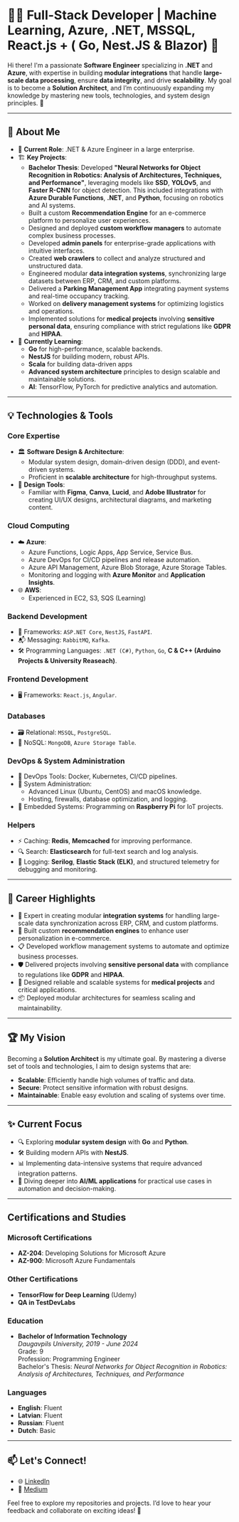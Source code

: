 # 👨‍💻 Full-Stack Developer | Machine Learning, Azure, .NET, MSSQL, React.js + ( Go, Nest.JS & Blazor) 🚀

Hi there! I'm a passionate **Software Engineer** specializing in **.NET** and **Azure**, with expertise in building **modular integrations** that handle **large-scale data processing**, ensure **data integrity**, and drive **scalability**. My goal is to become a **Solution Architect**, and I’m continuously expanding my knowledge by mastering new tools, technologies, and system design principles. 🚀

---

## 🔧 About Me

- 💼 **Current Role**: .NET & Azure Engineer in a large enterprise.
- 🏗️ **Key Projects**:
  - **Bachelor Thesis**: Developed **"Neural Networks for Object Recognition in Robotics: Analysis of Architectures, Techniques, and Performance"**, leveraging models like **SSD**, **YOLOv5**, and **Faster R-CNN** for object detection. This included integrations with **Azure Durable Functions**, **.NET**, and **Python**, focusing on robotics and AI systems.
  - Built a custom **Recommendation Engine** for an e-commerce platform to personalize user experiences.
  - Designed and deployed **custom workflow managers** to automate complex business processes.
  - Developed **admin panels** for enterprise-grade applications with intuitive interfaces.
  - Created **web crawlers** to collect and analyze structured and unstructured data.
  - Engineered modular **data integration systems**, synchronizing large datasets between ERP, CRM, and custom platforms.
  - Delivered a **Parking Management App** integrating payment systems and real-time occupancy tracking.
  - Worked on **delivery management systems** for optimizing logistics and operations.
  - Implemented solutions for **medical projects** involving **sensitive personal data**, ensuring compliance with strict regulations like **GDPR** and **HIPAA**.
- 🌱 **Currently Learning**:
  - **Go** for high-performance, scalable backends.
  - **NestJS** for building modern, robust APIs.
  - **Scala** for building data-driven apps
  - **Advanced system architecture** principles to design scalable and maintainable solutions.
  - **AI**: TensorFlow, PyTorch for predictive analytics and automation.

---

## 💡 Technologies & Tools

### **Core Expertise**
- 🏛️ **Software Design & Architecture**:
  - Modular system design, domain-driven design (DDD), and event-driven systems.
  - Proficient in **scalable architecture** for high-throughput systems.
- 🎨 **Design Tools**:
  - Familiar with **Figma**, **Canva**, **Lucid**, and **Adobe Illustrator** for creating UI/UX designs, architectural diagrams, and marketing content.

### **Cloud Computing**
- ☁️ **Azure**:
  - Azure Functions, Logic Apps, App Service, Service Bus.
  - Azure DevOps for CI/CD pipelines and release automation.
  - Azure API Management, Azure Blob Storage, Azure Storage Tables.
  - Monitoring and logging with **Azure Monitor** and **Application Insights**.
- 🌐 **AWS**:
  - Experienced in EC2, S3, SQS (Learning)

### **Backend Development**
- 🔧 Frameworks: `ASP.NET Core`, `NestJS`, `FastAPI`.
- 📬 Messaging: `RabbitMQ`, `Kafka`.
- 🛠️ Programming Languages: `.NET (C#)`, `Python`, `Go`, **C & C++ (Arduino Projects & University Reaseach)**.

### **Frontend Development**
- 🖥️ Frameworks: `React.js`, `Angular`.

### **Databases**
- 🗃️ Relational: `MSSQL`, `PostgreSQL`.
- 📂 NoSQL: `MongoDB`, `Azure Storage Table`.

### **DevOps & System Administration**
- 🐳 DevOps Tools: Docker, Kubernetes, CI/CD pipelines.
- 🐧 System Administration:
  - Advanced Linux (Ubuntu, CentOS) and macOS knowledge.
  - Hosting, firewalls, database optimization, and logging.
- 🔌 Embedded Systems: Programming on **Raspberry Pi** for IoT projects.

### **Helpers**
- ⚡ Caching: **Redis**, **Memcached** for improving performance.
- 🔍 Search: **Elasticsearch** for full-text search and log analysis.
- 📜 Logging: **Serilog**, **Elastic Stack (ELK)**, and structured telemetry for debugging and monitoring.

---

## 🌟 Career Highlights

- 🔄 Expert in creating modular **integration systems** for handling large-scale data synchronization across ERP, CRM, and custom platforms.
- 🛒 Built custom **recommendation engines** to enhance user personalization in e-commerce.
- 📋 Developed workflow management systems to automate and optimize business processes.
- 🛡️ Delivered projects involving **sensitive personal data** with compliance to regulations like **GDPR** and **HIPAA**.
- 🏥 Designed reliable and scalable systems for **medical projects** and critical applications.
- 📦 Deployed modular architectures for seamless scaling and maintainability.

---

## 🏆 My Vision

Becoming a **Solution Architect** is my ultimate goal. By mastering a diverse set of tools and technologies, I aim to design systems that are:
- **Scalable**: Efficiently handle high volumes of traffic and data.
- **Secure**: Protect sensitive information with robust designs.
- **Maintainable**: Enable easy evolution and scaling of systems over time.

---

## ✨ Current Focus

- 🔍 Exploring **modular system design** with **Go** and **Python**.
- 🛠️ Building modern APIs with **NestJS**.
- 📊 Implementing data-intensive systems that require advanced integration patterns.
- 🌱 Diving deeper into **AI/ML applications** for practical use cases in automation and decision-making.

---

## Certifications and Studies

### Microsoft Certifications
- **AZ-204**: Developing Solutions for Microsoft Azure
- **AZ-900**: Microsoft Azure Fundamentals

### Other Certifications
- **TensorFlow for Deep Learning** (Udemy)
- **QA in TestDevLabs**

### Education
- **Bachelor of Information Technology**  
  *Daugavpils University, 2019 - June 2024*  
  Grade: 9  
  Profession: Programming Engineer  
  Bachelor's Thesis: *Neural Networks for Object Recognition in Robotics: Analysis of Architectures, Techniques, and Performance*
  
### Languages
- **English**: Fluent
- **Latvian**: Fluent
- **Russian**: Fluent
- **Dutch**: Basic

---

## 📫 Let's Connect!
- 🌐 [LinkedIn](https://www.linkedin.com/in/nikita-nikitins-499290201/)
- 📖 [Medium](https://medium.com/@nikitinsn6)

Feel free to explore my repositories and projects. I’d love to hear your feedback and collaborate on exciting ideas! 🌟
